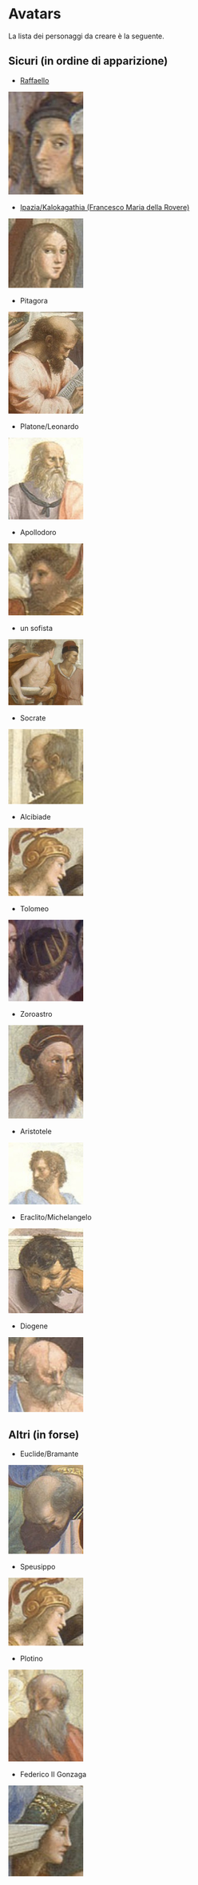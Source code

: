 # Avatars

La lista dei personaggi da creare è la seguente.

## Sicuri (in ordine di apparizione)

- [Raffaello](./raffaello/)

<img alt="Raffaello thumbnail" src="./thumbnails/raffaello.jpeg" width="150px">

- [Ipazia/Kalokagathia (Francesco Maria della Rovere)](./ipazia/)

<img alt="Ipazia thumbnail" src="./thumbnails/ipazia.jpeg" width="150px">

- Pitagora

<img alt="Pitagora thumbnail" src="./thumbnails/pitagora.jpeg" width="150px">

- Platone/Leonardo

<img alt="Platone thumbnail" src="./thumbnails/platone.jpeg" width="150px">

- Apollodoro

<img alt="Apollodoro thumbnail" src="./thumbnails/apollodoro.jpeg" width="150px">

- un sofista

<img alt="Sofista thumbnail" src="./thumbnails/sofista.jpeg" width="150px">

- Socrate

<img alt="Socrate thumbnail" src="./thumbnails/socrate.jpeg" width="150px">

- Alcibiade

<img alt="Alcibiade thumbnail" src="./thumbnails/alcibiade.jpeg" width="150px">

- Tolomeo

<img alt="Tolomeo thumbnail" src="./thumbnails/tolomeo.jpeg" width="150px">

- Zoroastro

<img alt="Zoroastro thumbnail" src="./thumbnails/zoroastro.jpeg" width="150px">

- Aristotele

<img alt="Aristotele thumbnail" src="./thumbnails/aristotele.jpeg" width="150px">

- Eraclito/Michelangelo

<img alt="eraclito thumbnail" src="./thumbnails/eraclito.jpeg" width="150px">

- Diogene

<img alt="Diogene thumbnail" src="./thumbnails/diogene.jpeg" width="150px">

## Altri (in forse)

- Euclide/Bramante

<img alt="Euclide thumbnail" src="./thumbnails/euclide.jpeg" width="150px">

- Speusippo

<img alt="Alcibiade thumbnail" src="./thumbnails/alcibiade.jpeg" width="150px">

- Plotino

<img alt="Plotino thumbnail" src="./thumbnails/plotino.jpeg" width="150px">

- Federico II Gonzaga

<img alt="Federico II Gonzaga thumbnail" src="./thumbnails/federico-ii-gonzaga.jpeg" width="150px">
